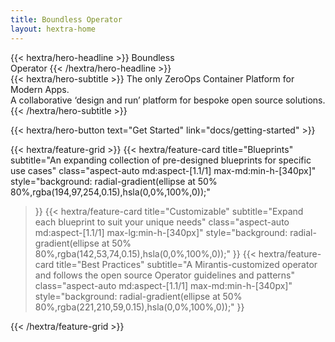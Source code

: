 ```yaml
---
title: Boundless Operator
layout: hextra-home
---
```


<div class="mt-6 mb-6">
{{< hextra/hero-headline >}}
  Boundless&nbsp;<br class="sm:block hidden" />Operator
{{< /hextra/hero-headline >}}
</div>

<div class="mb-12">
{{< hextra/hero-subtitle >}}
  The only ZeroOps Container Platform for Modern Apps. &nbsp;<br class="sm:block hidden" />A collaborative ‘design and run’ platform for bespoke open source solutions.
{{< /hextra/hero-subtitle >}}
</div>

{{< hextra/hero-button text="Get Started" link="docs/getting-started" >}}

<div class="mt-6"></div>

{{< hextra/feature-grid >}}
  {{< hextra/feature-card
    title="Blueprints"
    subtitle="An expanding collection of pre-designed blueprints for specific use cases"
    class="aspect-auto md:aspect-[1.1/1] max-md:min-h-[340px]"
    style="background: radial-gradient(ellipse at 50% 80%,rgba(194,97,254,0.15),hsla(0,0%,100%,0));"
  >}}
  {{< hextra/feature-card
    title="Customizable"
    subtitle="Expand each blueprint to suit your unique needs"
    class="aspect-auto md:aspect-[1.1/1] max-lg:min-h-[340px]"
    style="background: radial-gradient(ellipse at 50% 80%,rgba(142,53,74,0.15),hsla(0,0%,100%,0));"
  >}}
  {{< hextra/feature-card
    title="Best Practices"
    subtitle="A Mirantis-customized operator and follows the open source Operator guidelines and patterns"
    class="aspect-auto md:aspect-[1.1/1] max-md:min-h-[340px]"
    style="background: radial-gradient(ellipse at 50% 80%,rgba(221,210,59,0.15),hsla(0,0%,100%,0));"
  >}}
  <!-- {{< hextra/feature-card
    title="Lightweight as a Feather"
    subtitle="No dependency or Node.js is needed to use Hextra. Powered by Hugo, one of *the fastest* static site generators, building your site in just seconds with a single binary."
  >}}
  {{< hextra/feature-card
    title="Responsive with Dark Mode Included"
    subtitle="Looks great on different screen sizes. Built-in dark mode support, with auto-switching based on user's system preference."
  >}}
  {{< hextra/feature-card
    title="Build and Host for Free"
    subtitle="Build with GitHub Actions, and host for free on GitHub Pages. Alternatively it can be hosted on any static hosting service."
  >}}
  {{< hextra/feature-card
    title="Multi-Language Made Easy"
    subtitle="Create multi-language pages by just adding locales suffix to the Markdown file. Adding i18n support to your site is intuitive."
  >}}
  {{< hextra/feature-card
    title="And Much More..."
    icon="sparkles"
    subtitle="Syntax highlighting / Table of contents / SEO / RSS / LaTeX / Mermaid / Customizable / and more..."
  >}} -->
{{< /hextra/feature-grid >}}
